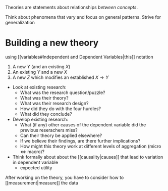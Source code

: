 Theories are statements about relationships *between concepts*. 

Think about phenomena that vary and focus on general patterns.
Strive for generalization
# Building a new theory
using [[variables#Independent and Dependent Variables|this]] notation
1. A new $Y$ (and an existing $X$)
2. An existing $Y$ and a new $X$
3. A new $Z$ which modifies an established $X \rightarrow Y$ 

- Look at existing research:
	- What was the research question/puzzle?
	- What was their theory?
	- What was their research design?
	- How did they do with the four hurdles?
	- What did they conclude?
- Develop existing research: 
	- What (if any) other causes of the dependent variable did the previous reserachers miss?
	- Can their theory be applied elsewhere?
	- If we believe their findings, are there further implications?
	- How might this theory work at different levels of aggregation (micro $\Longleftrightarrow$ macro)?
- Think formally about about the [[causality|causes]] that lead to variation in dependent variable
	- expected utility

After working on the theory, you have to consider how to [[measurement|measure]] the data